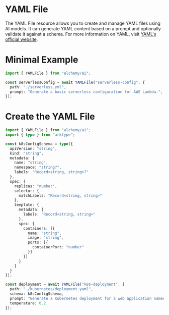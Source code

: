 # YAML File

The YAML File resource allows you to create and manage YAML files using AI models. It can generate YAML content based on a prompt and optionally validate it against a schema. For more information on YAML, visit [YAML's official website](https://yaml.org/).

# Minimal Example

```ts
import { YAMLFile } from "alchemy/ai";

const serverlessConfig = await YAMLFile("serverless-config", {
  path: "./serverless.yml",
  prompt: "Generate a basic serverless configuration for AWS Lambda.",
});
```

# Create the YAML File

```ts
import { YAMLFile } from "alchemy/ai";
import { type } from "arktype";

const k8sConfigSchema = type({
  apiVersion: "string",
  kind: "string",
  metadata: {
    name: "string",
    namespace: "string?",
    labels: "Record<string, string>?"
  },
  spec: {
    replicas: "number",
    selector: {
      matchLabels: "Record<string, string>"
    },
    template: {
      metadata: {
        labels: "Record<string, string>"
      },
      spec: {
        containers: [{
          name: "string",
          image: "string",
          ports: [{
            containerPort: "number"
          }]
        }]
      }
    }
  }
});

const deployment = await YAMLFile("k8s-deployment", {
  path: "./kubernetes/deployment.yaml",
  schema: k8sConfigSchema,
  prompt: "Generate a Kubernetes deployment for a web application named 'frontend' with 3 replicas using the nginx:latest image and exposing port 80",
  temperature: 0.2
});
```